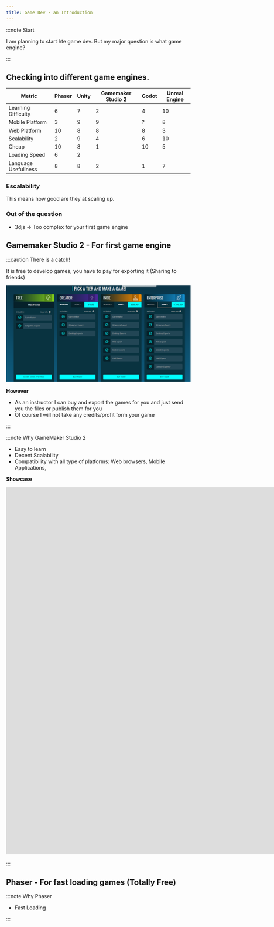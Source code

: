 ```yaml
---
title: Game Dev - an Introduction
---
```


:::note Start

I am planning to start hte game dev. But my major question is what game engine?

:::

## Checking into different game engines.


| Metric               | Phaser | Unity | Gamemaker Studio 2 | Godot | Unreal Engine |
| -------------------- | ------ | ----- | ------------------ | ----- | ------------- |
| Learning Difficulty  | 6      | 7     | 2                  | 4     | 10            |
| Mobile Platform      | 3      | 9     | 9                  | ?     | 8             |
| Web Platform         | 10     | 8     | 8                  | 8     | 3             |
| Scalability          | 2      | 9     | 4                  | 6     | 10            |
| Cheap                | 10     | 8     | 1                  | 10    | 5             |
| Loading Speed        | 6      | 2     |
| Language Usefullness | 8      | 8     | 2                  | 1     | 7             |

### Escalability

This means how good are they at scaling up.

### Out of the question

- 3djs -> Too complex for your first game engine


## Gamemaker Studio 2 - For first game engine

:::caution There is a catch!

It is free to develop games, you have to pay for exporting it (Sharing to friends)

![](../static/img/2022-06-09-14-50-56.png)

**However**
- As an instructor I can buy and export the games for you and just send you the files or publish them for you
- Of course I will not take any credits/profit form your game

:::

:::note Why GameMaker Studio 2

- Easy to learn
- Decent Scalability
- Compatibility with all type of platforms: Web browsers, Mobile Applications, 

**Showcase**

<iframe width="1778" height="1000" src="https://www.youtube.com/embed/FCJn91Cc7GY" title="YouTube video player" frameborder="0" allow="accelerometer; autoplay; clipboard-write; encrypted-media; gyroscope; picture-in-picture" allowfullscreen></iframe>

:::


## Phaser - For fast loading games (Totally Free)

:::note Why Phaser

- Fast Loading


:::













